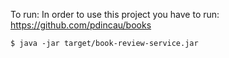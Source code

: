 To run:
    In order to use this project you have to run: https://github.com/pdincau/books 

    $ java -jar target/book-review-service.jar


